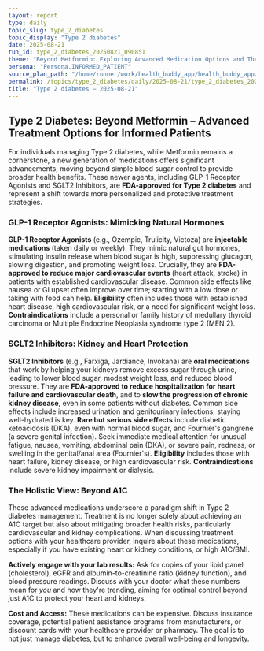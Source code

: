 ```yaml
---
layout: report
type: daily
topic_slug: type_2_diabetes
topic_display: "Type 2 diabetes"
date: 2025-08-21
run_id: type_2_diabetes_20250821_090851
theme: "Beyond Metformin: Exploring Advanced Medication Options and Their Mechanisms (e.g., GLP-1s, SGLT2 Inhibitors)"
persona: "Persona.INFORMED_PATIENT"
source_plan_path: "/home/runner/work/health_buddy_app/health_buddy_app/.results/type_2_diabetes/weekly_plan/2025-08-18/plan.json"
permalink: /topics/type_2_diabetes/daily/2025-08-21/type_2_diabetes_20250821_090851/
title: "Type 2 diabetes — 2025-08-21"
---
```


## Type 2 Diabetes: Beyond Metformin – Advanced Treatment Options for Informed Patients

For individuals managing Type 2 diabetes, while Metformin remains a cornerstone, a new generation of medications offers significant advancements, moving beyond simple blood sugar control to provide broader health benefits. These newer agents, including GLP-1 Receptor Agonists and SGLT2 Inhibitors, are **FDA-approved for Type 2 diabetes** and represent a shift towards more personalized and protective treatment strategies.

### GLP-1 Receptor Agonists: Mimicking Natural Hormones

**GLP-1 Receptor Agonists** (e.g., Ozempic, Trulicity, Victoza) are **injectable medications** (taken daily or weekly). They mimic natural gut hormones, stimulating insulin release when blood sugar is high, suppressing glucagon, slowing digestion, and promoting weight loss. Crucially, they are **FDA-approved to reduce major cardiovascular events** (heart attack, stroke) in patients with established cardiovascular disease. Common side effects like nausea or GI upset often improve over time; starting with a low dose or taking with food can help. **Eligibility** often includes those with established heart disease, high cardiovascular risk, or a need for significant weight loss. **Contraindications** include a personal or family history of medullary thyroid carcinoma or Multiple Endocrine Neoplasia syndrome type 2 (MEN 2).

### SGLT2 Inhibitors: Kidney and Heart Protection

**SGLT2 Inhibitors** (e.g., Farxiga, Jardiance, Invokana) are **oral medications** that work by helping your kidneys remove excess sugar through urine, leading to lower blood sugar, modest weight loss, and reduced blood pressure. They are **FDA-approved to reduce hospitalization for heart failure and cardiovascular death**, and to **slow the progression of chronic kidney disease**, even in some patients without diabetes. Common side effects include increased urination and genitourinary infections; staying well-hydrated is key. **Rare but serious side effects** include diabetic ketoacidosis (DKA), even with normal blood sugar, and Fournier's gangrene (a severe genital infection). Seek immediate medical attention for unusual fatigue, nausea, vomiting, abdominal pain (DKA), or severe pain, redness, or swelling in the genital/anal area (Fournier's). **Eligibility** includes those with heart failure, kidney disease, or high cardiovascular risk. **Contraindications** include severe kidney impairment or dialysis.

### The Holistic View: Beyond A1C

These advanced medications underscore a paradigm shift in Type 2 diabetes management. Treatment is no longer solely about achieving an A1C target but also about mitigating broader health risks, particularly cardiovascular and kidney complications. When discussing treatment options with your healthcare provider, inquire about these medications, especially if you have existing heart or kidney conditions, or high A1C/BMI.

**Actively engage with your lab results:** Ask for copies of your lipid panel (cholesterol), eGFR and albumin-to-creatinine ratio (kidney function), and blood pressure readings. Discuss with your doctor what these numbers mean for *you* and how they're trending, aiming for optimal control beyond just A1C to protect your heart and kidneys.

**Cost and Access:** These medications can be expensive. Discuss insurance coverage, potential patient assistance programs from manufacturers, or discount cards with your healthcare provider or pharmacy. The goal is to not just manage diabetes, but to enhance overall well-being and longevity.
